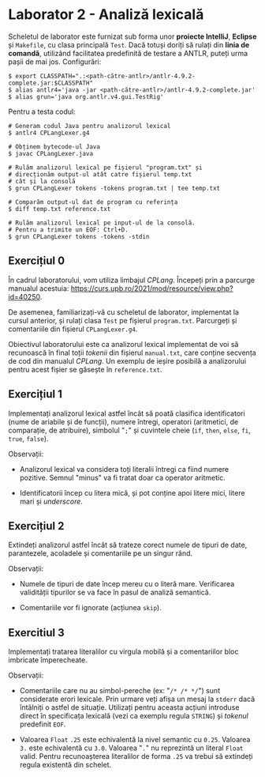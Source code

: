 # Laborator 2 - Analiză lexicală

Scheletul de laborator este furnizat sub forma unor **proiecte IntelliJ**, **Eclipse** și `Makefile`, cu clasa principală `Test`.
Dacă totuși doriți să rulați din **linia de comandă**, utilizând facilitatea predefinită de testare a ANTLR, puteți urma pașii de mai jos.
Configurări:

```console
$ export CLASSPATH=".:<path-către-antlr>/antlr-4.9.2-complete.jar:$CLASSPATH"
$ alias antlr4='java -jar <path-către-antlr>/antlr-4.9.2-complete.jar'
$ alias grun='java org.antlr.v4.gui.TestRig'
```

Pentru a testa codul:

```console
# Generam codul Java pentru analizorul lexical
$ antlr4 CPLangLexer.g4

# Obținem bytecode-ul Java
$ javac CPLangLexer.java

# Rulăm analizorul lexical pe fișierul "program.txt" și
# direcționăm output-ul atât catre fișierul temp.txt
# cât și la consolă
$ grun CPLangLexer tokens -tokens program.txt | tee temp.txt

# Comparăm output-ul dat de program cu referința
$ diff temp.txt reference.txt

# Rulăm analizorul lexical pe input-ul de la consolă.
# Pentru a trimite un EOF: Ctrl+D.
$ grun CPLangLexer tokens -tokens -stdin
```

## Exercițiul 0

În cadrul laboratorului, vom utiliza limbajul _CPLang_.
Începeți prin a parcurge manualul acestuia: <https://curs.upb.ro/2021/mod/resource/view.php?id=40250>.

De asemenea, familiarizați-vă cu scheletul de laborator, implementat la cursul anterior, și rulați clasa `Test` pe fișierul `program.txt`.
Parcurgeți și comentariile din fișierul `CPLangLexer.g4`.

Obiectivul laboratorului este ca analizorul lexical implementat de voi să recunoască în final toții _tokenii_ din fișierul `manual.txt`, care conține secvența de cod din manualul _CPLang_.
Un exemplu de ieșire posibilă a analizorului pentru acest fișier se găsește în `reference.txt`.

## Exercițiul 1

Implementați analizorul lexical astfel încât să poată clasifica identificatori (nume de  ariabile și de funcții), numere întregi, operatori (aritmetici, de comparație, de atribuire),  simbolul "`;`" și cuvintele cheie (`if`, `then`, `else`, `fi`, `true`, `false`).

Observații:

- Analizorul lexical va considera toți literalii întregi ca fiind numere pozitive. Semnul "minus" va fi tratat doar ca operator aritmetic.

- Identificatorii încep cu litera mică, și pot conține apoi litere mici, litere mari și _underscore_.

## Exercițiul 2

Extindeți analizorul astfel încât să trateze corect numele de tipuri de date, parantezele, acoladele și comentariile pe un singur rând.

Observații:

- Numele de tipuri de date încep mereu cu o literă mare.
Verificarea validității tipurilor se va face în pasul de analiză semantică.

- Comentariile vor fi ignorate (acțiunea `skip`).

## Exercitiul 3

Implementați tratarea literalilor cu virgula mobilă și a comentariilor bloc imbricate împerecheate.

Observații:

- Comentariile care nu au simbol-pereche (ex: \"`/* /* */`\") sunt considerate erori lexicale.
Prin urmare veți afișa un mesaj la `stderr` dacă întâlniți o astfel de situație.
Utilizați pentru aceasta acțiuni introduse direct în specificața lexicală (vezi ca exemplu regula `STRING`) și _tokenul_ predefinit `EOF`.

- Valoarea `Float` `.25` este echivalentă la nivel semantic cu `0.25`.
Valoarea `3.` este echivalentă cu `3.0`.
Valoarea "`.`" nu reprezintă un literal `Float` valid.
Pentru recunoașterea literalilor de forma `.25` va trebui să extindeți regula existentă din schelet.
